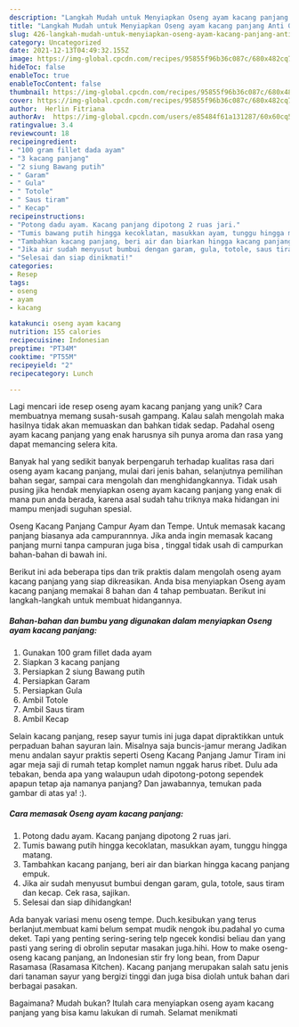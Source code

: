 ```yaml
---
description: "Langkah Mudah untuk Menyiapkan Oseng ayam kacang panjang Anti Gagal"
title: "Langkah Mudah untuk Menyiapkan Oseng ayam kacang panjang Anti Gagal"
slug: 426-langkah-mudah-untuk-menyiapkan-oseng-ayam-kacang-panjang-anti-gagal
category: Uncategorized
date: 2021-12-13T04:49:32.155Z
image: https://img-global.cpcdn.com/recipes/95855f96b36c087c/680x482cq70/oseng-ayam-kacang-panjang-foto-resep-utama.jpg
hideToc: false
enableToc: true
enableTocContent: false
thumbnail: https://img-global.cpcdn.com/recipes/95855f96b36c087c/680x482cq70/oseng-ayam-kacang-panjang-foto-resep-utama.jpg
cover: https://img-global.cpcdn.com/recipes/95855f96b36c087c/680x482cq70/oseng-ayam-kacang-panjang-foto-resep-utama.jpg
author:  Herlin Fitriana
authorAv:  https://img-global.cpcdn.com/users/e85484f61a131287/60x60cq50/avatar.jpg
ratingvalue: 3.4
reviewcount: 18
recipeingredient:
- "100 gram fillet dada ayam"
- "3 kacang panjang"
- "2 siung Bawang putih"
- " Garam"
- " Gula"
- " Totole"
- " Saus tiram"
- " Kecap"
recipeinstructions:
- "Potong dadu ayam. Kacang panjang dipotong 2 ruas jari."
- "Tumis bawang putih hingga kecoklatan, masukkan ayam, tunggu hingga matang."
- "Tambahkan kacang panjang, beri air dan biarkan hingga kacang panjang empuk."
- "Jika air sudah menyusut bumbui dengan garam, gula, totole, saus tiram dan kecap. Cek rasa, sajikan."
- "Selesai dan siap dinikmati!"
categories:
- Resep
tags:
- oseng
- ayam
- kacang

katakunci: oseng ayam kacang 
nutrition: 155 calories
recipecuisine: Indonesian
preptime: "PT34M"
cooktime: "PT55M"
recipeyield: "2"
recipecategory: Lunch

---
```



Lagi mencari ide resep oseng ayam kacang panjang yang unik? Cara membuatnya memang susah-susah gampang. Kalau salah mengolah maka hasilnya tidak akan memuaskan dan bahkan tidak sedap. Padahal oseng ayam kacang panjang yang enak harusnya sih punya aroma dan rasa yang dapat memancing selera kita.


Banyak hal yang sedikit banyak berpengaruh terhadap kualitas rasa dari oseng ayam kacang panjang, mulai dari jenis bahan, selanjutnya pemilihan bahan segar, sampai cara mengolah dan menghidangkannya. Tidak usah pusing jika hendak menyiapkan oseng ayam kacang panjang yang enak di mana pun anda berada, karena asal sudah tahu triknya maka hidangan ini mampu menjadi suguhan spesial.

Oseng Kacang Panjang Campur Ayam dan Tempe. Untuk memasak kacang panjang biasanya ada campurannnya. Jika anda ingin memasak kacang panjang murni tanpa campuran juga bisa , tinggal tidak usah di campurkan bahan-bahan di bawah ini.


Berikut ini ada beberapa tips dan trik praktis dalam mengolah oseng ayam kacang panjang yang siap dikreasikan. Anda bisa menyiapkan Oseng ayam kacang panjang memakai 8 bahan dan 4 tahap pembuatan. Berikut ini langkah-langkah untuk membuat hidangannya.

<!--inarticleads1-->

##### Bahan-bahan dan bumbu yang digunakan dalam menyiapkan Oseng ayam kacang panjang:

1. Gunakan 100 gram fillet dada ayam
1. Siapkan 3 kacang panjang
1. Persiapkan 2 siung Bawang putih
1. Persiapkan  Garam
1. Persiapkan  Gula
1. Ambil  Totole
1. Ambil  Saus tiram
1. Ambil  Kecap


Selain kacang panjang, resep sayur tumis ini juga dapat dipraktikkan untuk perpaduan bahan sayuran lain. Misalnya saja buncis-jamur merang Jadikan menu andalan sayur praktis seperti Oseng Kacang Panjang Jamur Tiram ini agar meja saji di rumah tetap komplet namun nggak harus ribet. Dulu ada tebakan, benda apa yang walaupun udah dipotong-potong sependek apapun tetap aja namanya panjang? Dan jawabannya, temukan pada gambar di atas ya! :). 

<!--inarticleads2-->

##### Cara memasak Oseng ayam kacang panjang:

1. Potong dadu ayam. Kacang panjang dipotong 2 ruas jari.
1. Tumis bawang putih hingga kecoklatan, masukkan ayam, tunggu hingga matang.
1. Tambahkan kacang panjang, beri air dan biarkan hingga kacang panjang empuk.
1. Jika air sudah menyusut bumbui dengan garam, gula, totole, saus tiram dan kecap. Cek rasa, sajikan.
1. Selesai dan siap dihidangkan!

Ada banyak variasi menu oseng tempe. Duch.kesibukan yang terus berlanjut.membuat kami belum sempat mudik nengok ibu.padahal yo cuma deket. Tapi yang penting sering-sering telp ngecek kondisi beliau dan yang pasti yang sering di obrolin seputar masakan juga.hihi. How to make oseng-oseng kacang panjang, an Indonesian stir fry long bean, from Dapur Rasamasa (Rasamasa Kitchen). Kacang panjang merupakan salah satu jenis dari tanaman sayur yang bergizi tinggi dan juga bisa diolah untuk bahan dari berbagai pasakan. 

Bagaimana? Mudah bukan? Itulah cara menyiapkan oseng ayam kacang panjang yang bisa kamu lakukan di rumah. Selamat menikmati
